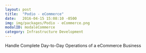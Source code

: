 ```yaml
---
layout: post
title:  "Podio - eCommerce"
date:   2016-04-15 15:08:10 -0500
img: img/packages/Podio - eCommerce.png
modalID: modaleCommerce
category: Infrastructure Development
---
```

Handle Complete Day-to-Day Operations of a eCommerce Business
<form action="" method="POST">
  <script
    src="https://checkout.stripe.com/checkout.js" class="stripe-button"
    data-key="pk_test_0bYeSMBVCys5lM37uFp4p5Yn"
    data-amount="2000"
    data-name="Podio - eCommerce"
    data-description="Handle Complete Day-to-Day Operations of a eCommerce Business"
    data-image="/128x128.png"
    data-locale="auto">
  </script>
</form>